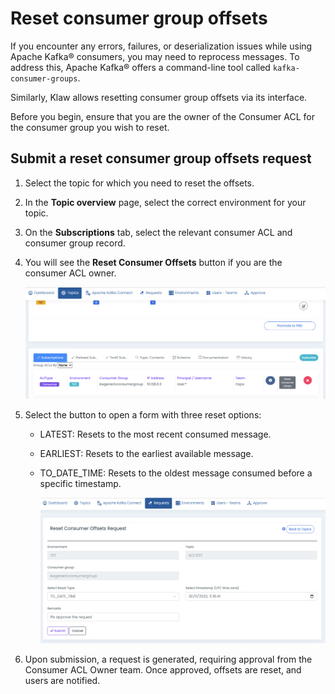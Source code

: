 # Reset consumer group offsets

If you encounter any errors, failures, or deserialization issues while using Apache Kafka® consumers, you may need to reprocess messages. To address this, Apache Kafka® offers a command-line tool called `kafka-consumer-groups`.

Similarly, Klaw allows resetting consumer group offsets via its interface.

Before you begin, ensure that you are the owner of the Consumer ACL for the consumer group you wish to reset.

## Submit a reset consumer group offsets request

1. Select the topic for which you need to reset the offsets.

2. In the **Topic overview** page, select the correct environment for your topic.

3. On the **Subscriptions** tab, select the relevant consumer ACL and consumer group record.

4. You will see the **Reset Consumer Offsets** button if you are the consumer ACL owner.

   ![image](../../../static/images/operational/reset-offsets1.png)

5. Select the button to open a form with three reset options:

   - LATEST: Resets to the most recent consumed message.
   - EARLIEST: Resets to the earliest available message.
   - TO_DATE_TIME: Resets to the oldest message consumed before a specific timestamp.

     ![image](../../../static/images/operational/reset-offsets2.png)

6. Upon submission, a request is generated, requiring approval from the Consumer ACL Owner team. Once approved, offsets are reset, and users are notified.
